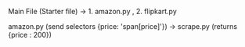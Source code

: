Main File (Starter file) -> 1. amazon.py , 2. flipkart.py

amazon.py (send selectors {price: 'span[price]'}) -> scrape.py (returns {price : 200})